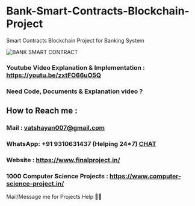 # Bank-Smart-Contracts-Blockchain-Project
Smart Contracts Blockchain Project for Banking System

![BANK SMART CONTRACT](https://user-images.githubusercontent.com/28294942/166160981-ea06b291-39fd-448b-8634-82164cd0911a.png)


### Youtube Video Explanation & Implementation : https://youtu.be/zxtFO66uO5Q

### Need Code, Documents & Explanation video ? 

## How to Reach me :

### Mail : vatshayan007@gmail.com 

### WhatsApp: **+91 9310631437** (Helping 24*7) **[CHAT](https://wa.me/message/CHWN2AHCPMAZK1)** 

### Website : https://www.finalproject.in/

### 1000 Computer Science Projects : https://www.computer-science-project.in/

Mail/Message me for Projects Help 🙏🏻
